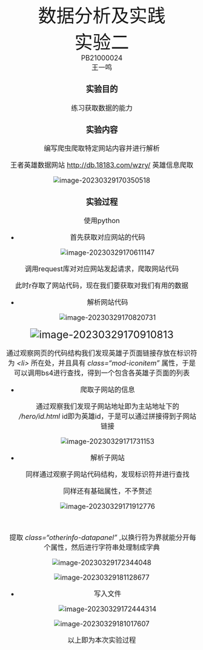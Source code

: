 <center><font size=10>数据分析及实践</font>

<center><font size=8>实验二</middle>

<center><font size=4>PB21000024</middle>
<center><font size=4>王一鸣</middle>

### 实验目的

练习获取数据的能力

### 实验内容

编写爬虫爬取特定网站内容并进行解析

王者英雄数据网站 http://db.18183.com/wzry/ 英雄信息爬取

![image-20230329170350518](C:\Users\86138\AppData\Roaming\Typora\typora-user-images\image-20230329170350518.png)

### 实验过程

使用python

- 首先获取对应网站的代码

  ![image-20230329170611147](C:\Users\86138\AppData\Roaming\Typora\typora-user-images\image-20230329170611147.png)

调用request库对对应网站发起请求，爬取网站代码

此时r存取了网站代码，现在我们要获取对我们有用的数据

- 解析网站代码

  

  ![image-20230329170820731](C:\Users\86138\AppData\Roaming\Typora\typora-user-images\image-20230329170820731.png)

<img src="C:\Users\86138\AppData\Roaming\Typora\typora-user-images\image-20230329170910813.png" alt="image-20230329170910813" style="zoom:150%;" />

通过观察网页的代码结构我们发现英雄子页面链接存放在标识符为 *\<li\>* 所在处，并且具有 *class=“mod-iconitem”* 属性，于是可以调用bs4进行查找，得到一个包含各英雄子页面的列表

- 爬取子网站的信息

  通过观察我们发现子网站地址即为主站地址下的 */hero/id.html* 	id即为英雄id，于是可以通过拼接得到子网站链接

  ![image-20230329171731153](C:\Users\86138\AppData\Roaming\Typora\typora-user-images\image-20230329171731153.png)

- 解析子网站

  同样通过观察子网站代码结构，发现标识符并进行查找

  同样还有基础属性，不予赘述

  ![image-20230329171912776](C:\Users\86138\AppData\Roaming\Typora\typora-user-images\image-20230329171912776.png)

​		

​			提取 *class=“otherinfo-datapanel”* ,以换行符为界就能分开每个属性，然后进行字符串处理制成字典

![image-20230329172344048](C:\Users\86138\AppData\Roaming\Typora\typora-user-images\image-20230329172344048.png)

![image-20230329181128677](C:\Users\86138\AppData\Roaming\Typora\typora-user-images\image-20230329181128677.png)

- 写入文件

  ![image-20230329172444314](C:\Users\86138\AppData\Roaming\Typora\typora-user-images\image-20230329172444314.png)

![image-20230329181017607](C:\Users\86138\AppData\Roaming\Typora\typora-user-images\image-20230329181017607.png)

以上即为本次实验过程